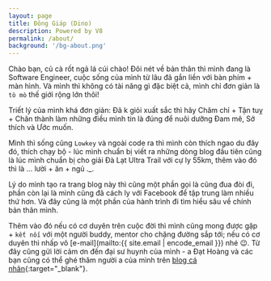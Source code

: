 ```yaml
---
layout: page
title: Đông Giáp (Dino)
description: Powered by V8
permalink: /about/
background: '/bg-about.png'
---
```


Chào bạn, củ cà rốt ngả lá cúi chào! Đôi nét về bản thân thì mình đang là Software Engineer, cuộc sống của mình từ lâu đã gắn liền với bàn phím + màn hình. Và mình thì không có tài năng gì đặc biệt cả, mình chỉ đơn giản là `tò mò` thế giới rộng lớn thôi!

Triết lý của mình khá đơn giản: Đã k giỏi xuất sắc thì hãy Chăm chỉ + Tận tuỵ + Chân thành làm những điều mình tin là đúng để nuôi dưỡng Đam mê, Sở thích và Ước muốn.

Mình thì sống cũng `Lowkey` và ngoài code ra thì mình còn thích ngao du đây đó, thích chạy bộ - lúc mình chuẩn bị viết ra những dòng blog đầu tiên cũng là lúc mình chuẩn bị cho giải Đà Lạt Ultra Trail với cự ly 55km, thêm vào đó thì là ... lười + ăn + ngủ ._.

Lý do mình tạo ra trang blog này thì cũng một phần gọi là cũng đua đòi đi, phần còn lại là mình cũng đã cách ly với Facebook để tập trung làm nhiều thứ hơn. Và đây cũng là một phần của hành trình đi tìm hiểu sâu về chính bản thân mình.

Thêm vào đó nếu có cơ duyên trên cuộc đời thì mình cũng mong được gặp + `kết nối` với một người buddy, mentor cho chặng đường sắp tới; nếu có cơ duyên thì nhấp vô [e-mail](mailto:{{ site.email | encode_email }}) nhé 😉. Từ đây cũng gửi lời cảm ơn đến đại sư huynh của mình - a Đạt Hoàng và các bạn cũng có thể ghé thăm người a của mình trên [blog cá nhân](https://www.dathoangblog.com/){:target="_blank"}.
